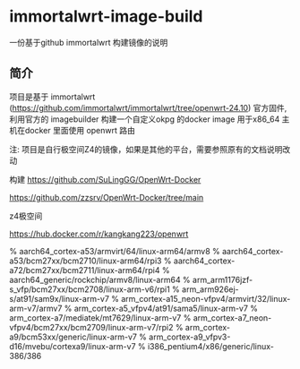 # immortalwrt-image-build
一份基于github immortalwrt 构建镜像的说明


## 简介
项目是基于 immortalwrt (https://github.com/immortalwrt/immortalwrt/tree/openwrt-24.10) 官方固件, 
利用官方的 imagebuilder 构建一个自定义okpg 的docker image
用于x86_64 主机在docker 里面使用 openwrt 路由


注: 项目是自行极空间Z4的镜像，如果是其他的平台，需要参照原有的文档说明改动






构建
https://github.com/SuLingGG/OpenWrt-Docker


https://github.com/zzsrv/OpenWrt-Docker/tree/main


z4极空间


https://hub.docker.com/r/kangkang223/openwrt




% aarch64_cortex-a53/armvirt/64/linux-arm64/armv8
% aarch64_cortex-a53/bcm27xx/bcm2710/linux-arm64/rpi3
% aarch64_cortex-a72/bcm27xx/bcm2711/linux-arm64/rpi4
% aarch64_generic/rockchip/armv8/linux-arm64
% arm_arm1176jzf-s_vfp/bcm27xx/bcm2708/linux-arm-v6/rpi1
% arm_arm926ej-s/at91/sam9x/linux-arm-v7
% arm_cortex-a15_neon-vfpv4/armvirt/32/linux-arm-v7/armv7
% arm_cortex-a5_vfpv4/at91/sama5/linux-arm-v7
% arm_cortex-a7/mediatek/mt7629/linux-arm-v7
% arm_cortex-a7_neon-vfpv4/bcm27xx/bcm2709/linux-arm-v7/rpi2
% arm_cortex-a9/bcm53xx/generic/linux-arm-v7
% arm_cortex-a9_vfpv3-d16/mvebu/cortexa9/linux-arm-v7
% i386_pentium4/x86/generic/linux-386/386